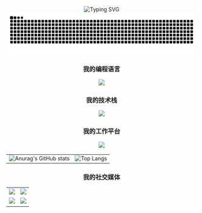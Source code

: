 <p align="center">
  <img src="https://readme-typing-svg.demolab.com?font=Fira+Code&pause=1000&center=true&vCenter=true&width=435&lines=document.wite('Hello+Flycran');Welcome+to+Flycran's+homepage!" alt="Typing SVG" />
  <br/>
  <img src="https://raw.githubusercontent.com/flycran/flycran/main/assets/github-contribution-grid-snake.svg"/>
</p>
 
<h3 align="center">
  我的编程语言
</h3>

<p align="center">
  <img src="https://skillicons.dev/icons?&theme=dark&i=html,css,sass,js,ts,jquery,md,svg"/>
</p>
 
<h3 align="center">
  我的技术栈
</h3>

<p align="center">
  <img src="https://skillicons.dev/icons?&theme=dark&i=vue,react,redux,emotion,git,nodejs,rollupjs,electron,nestjs,jenkins,mongodb,mysql,webpack,vite"/>
</p>
 
<h3 align="center">
  我的工作平台
</h3>

<p align="center">
  <img src="https://skillicons.dev/icons?&theme=dark&i=github,discord,stackoverflow,ai,ps,pr"/>
</p>

<table>
  <tr>
    <td>
      <img src="https://github-readme-stats.vercel.app/api?username=flycran&hide_title=true&icon_color=0092E8&show_icons=true&locale=cn&include_all_commits=true&hide=issues&hide_border=true" alt="Anurag's GitHub stats"/>
    </td>
    <td>
      <img src="https://github-readme-stats.vercel.app/api/top-langs/?username=flycran&layout=compact&title_color=0092E8&locale=cn&hide_border=true&card_width=467&hide_title=true" alt="Top Langs"/>
    </td>
  </tr>
</table>

<h3 align="center">
  我的社交媒体
</h3>

<table align="center">
  <tr>
    <td>
      <img src="https://stats.justsong.cn/api/bilibili?lang=zh-CN&hide_border=true&id=1970056592"/>
    </td>
    <td>
      <img src="https://stats.justsong.cn/api/github?lang=zh-CN&username=flycran"/>
    </td>
  </tr>
  <tr>
    <td>
      <img src="https://stats.justsong.cn/api/juejin?lang=zh-CN&id=1737682330585838"/>
    </td>
    <td>
      <img src="https://stats.justsong.cn/api/leetcode?lang=zh-CN&cn=true&username=cheng-feng-fei-he-4"/>
    </td>
  </tr>
</table>
 
  

